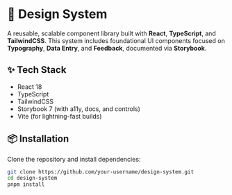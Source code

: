 # 🧩 Design System

A reusable, scalable component library built with **React**, **TypeScript**, and **TailwindCSS**. This system includes foundational UI components focused on **Typography**, **Data Entry**, and **Feedback**, documented via **Storybook**.

## ✨ Tech Stack

- React 18
- TypeScript
- TailwindCSS
- Storybook 7 (with a11y, docs, and controls)
- Vite (for lightning-fast builds)

## 📦 Installation

Clone the repository and install dependencies:

```bash
git clone https://github.com/your-username/design-system.git
cd design-system
pnpm install
